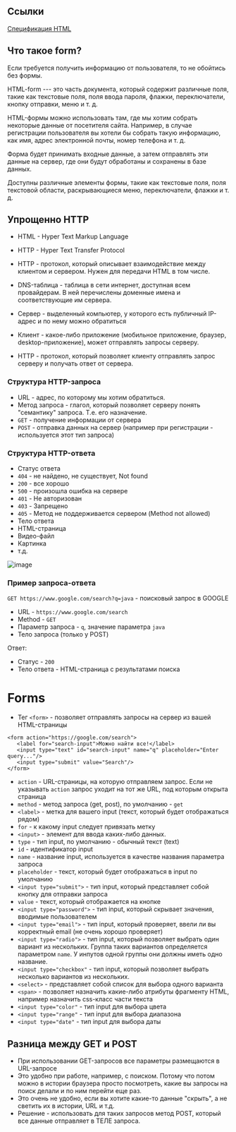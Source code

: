 ﻿## Ссылки


[Спецификация HTML](https://developer.mozilla.org/en-US/docs/Web/HTML/)


## Что такое form?


Если требуется получить информацию от пользователя, то не обойтись без
формы.


HTML-form --- это часть документа, который содержит различные поля,
такие как текстовые поля, поля ввода пароля, флажки, переключатели,
кнопку отправки, меню и т. д.


HTML-формы можно использовать там, где мы хотим собрать некоторые данные
от посетителя сайта. Например, в случае регистрации пользователя вы
хотели бы собрать такую ​​информацию, как имя, адрес электронной почты,
номер телефона и т. д.


Форма будет принимать входные данные, а затем отправлять эти данные на
сервер, где они будут обработаны и сохранены в базе данных.


Доступны различные элементы формы, такие как текстовые поля, поля
текстовой области, раскрывающиеся меню, переключатели, флажки и т. д.


## Упрощенно HTTP


* HTML - Hyper Text Markup Language
* HTTP - Hyper Text Transfer Protocol


* HTTP - протокол, который описывает взаимодействие между клиентом и сервером. Нужен для передачи HTML в том числе.


* DNS-таблица - таблица в сети интернет, доступная всем провайдерам. В ней перечислены доменные имена и соответствующие им сервера.
* Сервер - выделенный компьютер, у которого есть публичный IP-адрес и по нему можно обратиться
* Клиент - какое-либо приложение (мобильное приложение, браузер, desktop-приложение), может отправлять запросы серверу.
* HTTP - протокол, который позволяет клиенту отправлять запрос серверу и получать ответ от сервера.


### Структура HTTP-запроса


* URL - адрес, по которому мы хотим обратиться.
* Метод запроса - глагол, который позволяет серверу понять "семантику" запроса. Т.е. его назначение.
 * `GET` - получение информации от сервера
 * `POST` - отправка данных на сервер (например при регистрации - используется этот тип запроса)


### Структура HTTP-ответа


* Статус ответа
 * `404` - не найдено, не существует, Not found
 * `200` - все хорошо
 * `500` - произошла ошибка на сервере
 * `401` - Не авторизован
 * `403` - Запрещено
 * `405` - Метод не поддерживается сервером (Method not allowed)
* Тело ответа
 * HTML-страница
 * Видео-файл
 * Картинка
 * т.д.


![image](https://raw.githubusercontent.com/ait-tr/cohort25/main/front_end/lesson_04/img/1.png)


### Пример запроса-ответа


`GET https://www.google.com/search?q=java` - поисковый запрос в GOOGLE


* URL - `https://www.google.com/search`
* Method - `GET`
* Параметр запроса - `q`, значение параметра `java`
* Тело запроса (только у POST)


Ответ:
* Статус - `200`
* Тело ответа - HTML-страница с результатами поиска


# Forms


* Тег `<form>` - позволяет отправлять запросы на сервер из вашей HTML-страницы


```
<form action="https://google.com/search">
   <label for="search-input">Можно найти все!</label>
   <input type="text" id="search-input" name="q" placeholder="Enter query..."/>
   <input type="submit" value="Search"/>
</form>
```


* `action` - URL-страницы, на которую отправляем запрос. Если не указывать `action` запрос уходит на тот же URL, под которым открыта страница
* `method` - метод запроса (get, post), по умолчанию - `get`
* `<label>` - метка для вашего input (текст, который будет отображаться рядом)
 * `for` - к какому input следует привязать метку
* `<input>` - элемент для ввода каких-либо данных.
 * `type` - тип input, по умолчанию - обычный текст (text)
 * `id` - идентификатор input
 * `name` - название input, используется в качестве названия параметра запроса
 * `placeholder` - текст, который будет отображаться в input по умолчанию
* `<input type="submit">` - тип input, который представляет собой кнопку для отправки запроса
 * `value` - текст, который отображается на кнопке
* `<input type="password">` - тип input, который скрывает значения, вводимые пользователем
* `<input type="email">` - тип input, который проверяет, ввели ли вы корректный email (не очень хорошо проверяет)
* `<input type="radio">` - тип input, который позволяет выбрать один вариант из нескольких. Группа таких вариантов определяется параметром `name`. У инпутов одной группы они должны иметь одно название.
* `<input type="checkbox"` - тип input, который позволяет выбрать несколько вариантов из нескольких.
* `<select>` - представляет собой список для выбора одного варианта
* `<span>` - позволяет назначить какие-либо атрибуты фрагменту HTML, например назначить css-класс части текста
* `<input type="color"` - тип input для выбора цвета
* `<input type="range"` - тип input для выбора диапазона
* `<input type="date"` - тип input для выбора даты


## Разница между GET и POST


* При использовании GET-запросов все параметры размещаются в URL-запросе
* Это удобно при работе, например, с поиском. Потому что потом можно в истории браузера просто посмотреть, какие вы запросы на поиск делали и по ним перейти еще раз.
* Это очень не удобно, если вы хотите какие-то данные "скрыть", а не светить их в истории, URL и т.д.
* Решение - использовать для таких запросов метод POST, который все данные отправляет в ТЕЛЕ запроса.